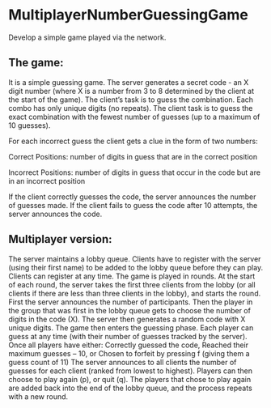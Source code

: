 # MultiplayerNumberGuessingGame
Develop a simple game played via the network.

## The game:
It is a simple guessing game. The server generates a secret code - an X digit number (where X is a number from 3 to 8 determined by the client at the start of the game). The client’s task is to guess the combination. Each combo has only unique digits (no repeats). The client task is to guess the exact combination with the fewest number of guesses (up to a maximum of 10 guesses).

For each incorrect guess the client gets a clue in the form of two numbers:

Correct Positions: number of digits in guess that are in the correct position

Incorrect Positions: number of digits in guess that occur in the code but are in an incorrect position

If the client correctly guesses the code, the server announces the number of guesses made.
If the client fails to guess the code after 10 attempts, the server announces the code.
## Multiplayer version:
The server maintains a lobby queue. Clients have to register with the server (using their first name) to be added to the lobby queue before they can play. Clients can register at any time.
The game is played in rounds. At the start of each round, the server takes the first three clients from the lobby (or all clients if there are less than three clients in the lobby), and starts the round.
First the server announces the number of participants. Then the player in the group that was first in the lobby queue gets to choose the number of digits in the code (X).
The server then generates a random code with X unique digits. The game then enters the guessing phase. Each player can guess at any time (with their number of guesses tracked by the server).
Once all players have either:
Correctly guessed the code,
Reached their maximum guesses – 10,
or
Chosen to forfeit by pressing f (giving them a guess count of 11)
The server announces to all clients the number of guesses for each client (ranked from lowest to highest). Players can then choose to play again (p), or quit (q). The players that chose to play again are added back into the end of the lobby queue, and the process repeats with a new round.
